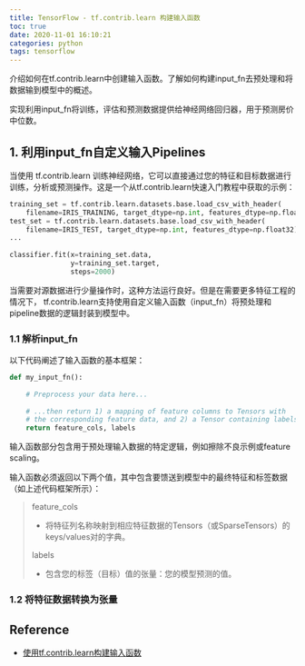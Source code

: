 ```yaml
---
title: TensorFlow - tf.contrib.learn 构建输入函数
toc: true
date: 2020-11-01 16:10:21
categories: python
tags: tensorflow
---
```


介绍如何在tf.contrib.learn中创建输入函数。了解如何构建input_fn去预处理和将数据输到模型中的概述。

实现利用input_fn将训练，评估和预测数据提供给神经网络回归器，用于预测房价中位数。

<!-- more --> 

## 1. 利用input_fn自定义输入Pipelines

当使用 tf.contrib.learn 训练神经网络，它可以直接通过您的特征和目标数据进行训练，分析或预测操作。这是一个从tf.contrib.learn快速入门教程中获取的示例：

```python
training_set = tf.contrib.learn.datasets.base.load_csv_with_header(
    filename=IRIS_TRAINING, target_dtype=np.int, features_dtype=np.float32)
test_set = tf.contrib.learn.datasets.base.load_csv_with_header(
    filename=IRIS_TEST, target_dtype=np.int, features_dtype=np.float32)
...
 
classifier.fit(x=training_set.data,
               y=training_set.target,
               steps=2000) 
```

当需要对源数据进行少量操作时，这种方法运行良好。但是在需要更多特征工程的情况下， tf.contrib.learn支持使用自定义输入函数（input_fn）将预处理和pipeline数据的逻辑封装到模型中。

### 1.1 解析input_fn

以下代码阐述了输入函数的基本框架：

```py
def my_input_fn():
 
    # Preprocess your data here...
 
    # ...then return 1) a mapping of feature columns to Tensors with
    # the corresponding feature data, and 2) a Tensor containing labels
    return feature_cols, labels
```
    
输入函数部分包含用于预处理输入数据的特定逻辑，例如擦除不良示例或feature scaling。

输入函数必须返回以下两个值，其中包含要馈送到模型中的最终特征和标签数据（如上述代码框架所示）：

> feature_cols
>
> - 将特征列名称映射到相应特征数据的Tensors（或SparseTensors）的keys/values对的字典。
>
> labels
>
> - 包含您的标签（目标）值的张量：您的模型预测的值。

### 1.2 将特征数据转换为张量

## Reference

- [使用tf.contrib.learn构建输入函数][1]

[1]: http://cwiki.apachecn.org/pages/viewpage.action?pageId=10029487